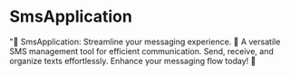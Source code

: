 # SmsApplication
 "📲 SmsApplication: Streamline your messaging experience. 💬 A versatile SMS management tool for efficient communication. Send, receive, and organize texts effortlessly. Enhance your messaging flow today! 🚀
